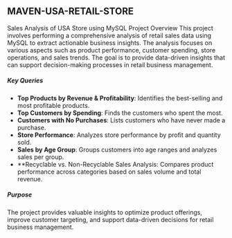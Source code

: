 ## MAVEN-USA-RETAIL-STORE

Sales Analysis of USA Store using MySQL
Project Overview
This project involves performing a comprehensive analysis of retail sales data using MySQL to extract actionable business insights. The analysis focuses on various aspects such as product performance, customer spending, store operations, and sales trends. The goal is to provide data-driven insights that can support decision-making processes in retail business management.

##### Key Queries
 
- **Top Products by Revenue & Profitability**: Identifies the best-selling and most profitable products.
- **Top Customers by Spending**: Finds the customers who spent the most.
- **Customers with No Purchases**: Lists customers who have never made a purchase.
- **Store Performance**: Analyzes store performance by profit and quantity sold.
- **Sales by Age Group**: Groups customers into age ranges and analyzes sales per group.
- **Recyclable vs. Non-Recyclable Sales Analysis: Compares product performance across categories based on sales volume and total revenue.



##### Purpose
The project provides valuable insights to optimize product offerings, improve customer targeting, and support data-driven decisions for retail business management.

